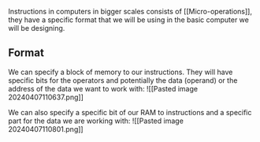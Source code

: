 Instructions in computers in bigger scales consists of [[Micro-operations]], they have a specific format that we will be using in the basic computer we will be designing.

## Format
We can specify a block of memory to our instructions. They will have specific bits for the operators and potentially the data (operand) or the address of the data we want to work with:
![[Pasted image 20240407110637.png]]

We can also specify a specific bit of our RAM to instructions and a specific part for the data we are working with:
![[Pasted image 20240407110801.png]]